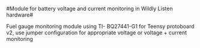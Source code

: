 #Module for battery voltage and current monitoring in Wildly Listen hardware#

Fuel gauge monitoring module using TI- BQ27441-G1 for Teensy protoboard v2, use jumper configuration for appropriate voltage or voltage + current monitoring
